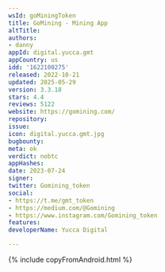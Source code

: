 ```yaml
---
wsId: goMiningToken
title: GoMining - Mining App
altTitle: 
authors:
- danny
appId: digital.yucca.gmt
appCountry: us
idd: '1622100275'
released: 2022-10-21
updated: 2025-05-29
version: 3.3.18
stars: 4.4
reviews: 5122
website: https://gomining.com/
repository: 
issue: 
icon: digital.yucca.gmt.jpg
bugbounty: 
meta: ok
verdict: nobtc
appHashes: 
date: 2023-07-24
signer: 
twitter: Gomining_token
social:
- https://t.me/gmt_token
- https://medium.com/@Gomining
- https://www.instagram.com/Gomining_token
features: 
developerName: Yucca Digital

---
```


{% include copyFromAndroid.html %}
